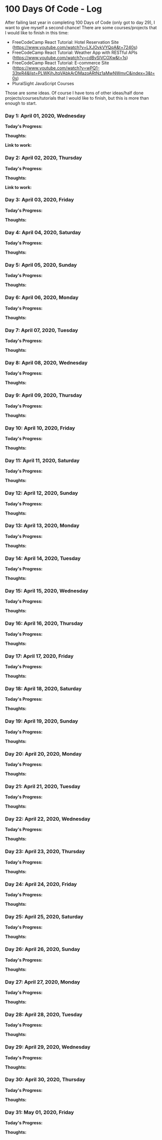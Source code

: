 # 100 Days Of Code - Log

After failing last year in completing 100 Days of Code (only got to day 29), I want to give myself a second chance!
There are some courses/projects that I would like to finish in this time:
- FreeCodeCamp React Tutorial: Hotel Reservation Site (https://www.youtube.com/watch?v=LXJOvkVYQqA&t=7240s)
- FreeCodeCamp React Tutorial: Weather App with RESTful APIs (https://www.youtube.com/watch?v=cdBvSlVCOXw&t=1s)
- FreeCodeCamp React Tutorial: E-commerce Site (https://www.youtube.com/watch?v=wPQ1-33teR4&list=PLWKjhJtqVAbkArDMazoARtNz1aMwNWmvC&index=3&t=0s)
- PluralSight JavaScript Courses

Those are some ideas. Of course I have tons of other ideas/half done projects/courses/tutorials that I would like to finish, but this is more than enough to start.

### Day 1: April 01, 2020, Wednesday

**Today's Progress:** 

**Thoughts:** 

**Link to work:** 

### Day 2: April 02, 2020, Thursday

**Today's Progress:** 

**Thoughts:** 

**Link to work:** 

### Day 3: April 03, 2020, Friday

**Today's Progress:**

**Thoughts:**

### Day 4: April 04, 2020, Saturday

**Today's Progress:**

**Thoughts:**

### Day 5: April 05, 2020, Sunday

**Today's Progress:**

**Thoughts:**

### Day 6: April 06, 2020, Monday

**Today's Progress:**

**Thoughts:**

### Day 7: April 07, 2020, Tuesday

**Today's Progress:**

**Thoughts:**

### Day 8: April 08, 2020, Wednesday

**Today's Progress:**

**Thoughts:**

### Day 9: April 09, 2020, Thursday

**Today's Progress:**

**Thoughts:**

### Day 10: April 10, 2020, Friday

**Today's Progress:**

**Thoughts:**

### Day 11: April 11, 2020, Saturday

**Today's Progress:**

**Thoughts:**

### Day 12: April 12, 2020, Sunday

**Today's Progress:**

**Thoughts:**

### Day 13: April 13, 2020, Monday

**Today's Progress:**

**Thoughts:**

### Day 14: April 14, 2020, Tuesday

**Today's Progress:**

**Thoughts:**

### Day 15: April 15, 2020, Wednesday

**Today's Progress:**

**Thoughts:**

### Day 16: April 16, 2020, Thursday

**Today's Progress:**

**Thoughts:**

### Day 17: April 17, 2020, Friday

**Today's Progress:**

**Thoughts:**

### Day 18: April 18, 2020, Saturday

**Today's Progress:**

**Thoughts:**

### Day 19: April 19, 2020, Sunday

**Today's Progress:**

**Thoughts:**

### Day 20: April 20, 2020, Monday

**Today's Progress:**

**Thoughts:**

### Day 21: April 21, 2020, Tuesday

**Today's Progress:**

**Thoughts:**

### Day 22: April 22, 2020, Wednesday

**Today's Progress:**

**Thoughts:**

### Day 23: April 23, 2020, Thursday

**Today's Progress:**

**Thoughts:**

### Day 24: April 24, 2020, Friday

**Today's Progress:**

**Thoughts:**

### Day 25: April 25, 2020, Saturday

**Today's Progress:**

**Thoughts:**

### Day 26: April 26, 2020, Sunday

**Today's Progress:**

**Thoughts:**

### Day 27: April 27, 2020, Monday

**Today's Progress:**

**Thoughts:**

### Day 28: April 28, 2020, Tuesday

**Today's Progress:**

**Thoughts:**

### Day 29: April 29, 2020, Wednesday

**Today's Progress:**

**Thoughts:**

### Day 30: April 30, 2020, Thursday

**Today's Progress:**

**Thoughts:**

### Day 31: May 01, 2020, Friday

**Today's Progress:**

**Thoughts:**
